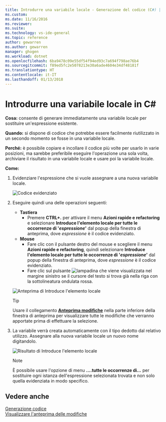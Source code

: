 ```yaml
---
title: Introdurre una variabile locale - Generazione del codice (C#) | Microsoft Docs
ms.custom: 
ms.date: 11/16/2016
ms.reviewer: 
ms.suite: 
ms.technology: vs-ide-general
ms.topic: reference
author: gewarren
ms.author: gewarren
manager: ghogen
ms.workload: dotnet
ms.openlocfilehash: 6ba9478c09e55df54f94ed93c7a694f798ae76b4
ms.sourcegitcommit: f89ed5fc2e5078213e30a6ade4604e34df48181f
ms.translationtype: HT
ms.contentlocale: it-IT
ms.lasthandoff: 01/13/2018
---
```

# <a name="introduce-a-local-variable-in-c"></a>Introdurre una variabile locale in C# #

**Cosa:** consente di generare immediatamente una variabile locale per sostituire un'espressione esistente.

**Quando:** si dispone di codice che potrebbe essere facilmente riutilizzato in un secondo momento se fosse in una variabile locale.

**Perché:** è possibile copiare e incollare il codice più volte per usarlo in varie posizioni, ma sarebbe preferibile eseguire l'operazione una sola volta, archiviare il risultato in una variabile locale e usare poi la variabile locale.

**Come:**

1. Evidenziare l'espressione che si vuole assegnare a una nuova variabile locale.

   ![Codice evidenziato](media/local-highlight-cs.png)

1. Eseguire quindi una delle operazioni seguenti:
   * **Tastiera**
     * Premere **CTRL+.** per attivare il menu **Azioni rapide e refactoring** e selezionare **Introduce l'elemento locale per tutte le occorrenze di '*espressione*'** dal popup della finestra di anteprima, dove *espressione* è il codice evidenziato.
   * **Mouse**
     * Fare clic con il pulsante destro del mouse e scegliere il menu **Azioni rapide e refactoring**, quindi selezionare **Introduce l'elemento locale per tutte le occorrenze di '*espressione*'** dal popup della finestra di anteprima, dove *espressione* è il codice evidenziato.
     * Fare clic sul pulsante ![lampadina](media/bulb-cs.png) che viene visualizzata nel margine sinistro se il cursore del testo si trova già nella riga con la sottolineatura ondulata rossa.

   ![Anteprima di Introduce l'elemento locale](media/local-preview-cs.png)

   > [!TIP]
   > Usare il collegamento [**Anteprima modifiche**](../../ide/preview-changes.md) nella parte inferiore della finestra di anteprima per visualizzare tutte le modifiche che verranno apportate prima di effettuare la selezione.

1. La variabile verrà creata automaticamente con il tipo dedotto dal relativo utilizzo.  Assegnare alla nuova variabile locale un nuovo nome digitandolo.

   ![Risultato di Introduce l'elemento locale](media/local-result-cs.png)

   > [!NOTE]
   > È possibile usare l'opzione di menu **....tutte le occorrenze di...** per sostituire ogni istanza dell'espressione selezionata trovata e non solo quella evidenziata in modo specifico.

## <a name="see-also"></a>Vedere anche

[Generazione codice](../code-generation-in-visual-studio.md)  
[Visualizzare l'anteprima delle modifiche](../../ide/preview-changes.md)
